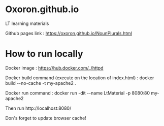 # Oxoron.github.io
LT learning materials

Github pages link : https://oxoron.github.io/NounPlurals.html

# How to run locally
Docker image : https://hub.docker.com/_/httpd

Docker build command (execute on the location of index.html) : docker build --no-cache -t my-apache2 .

Docker run command : docker run -dit --name LtMaterial -p 8080:80 my-apache2

Then run http://localhost:8080/

Don's forget to update browser cache! 
